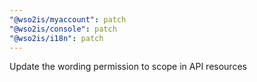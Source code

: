 ```yaml
---
"@wso2is/myaccount": patch
"@wso2is/console": patch
"@wso2is/i18n": patch
---
```


Update the wording permission to scope in API resources
